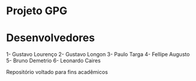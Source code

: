 # Projeto GPG
# Desenvolvedores #
1- Gustavo Lourenço
2- Gustavo Longon
3- Paulo Targa
4- Fellipe Augusto
5- Bruno Demetrio
6- Leonardo Caires

Repositório voltado para fins acadêmicos 
